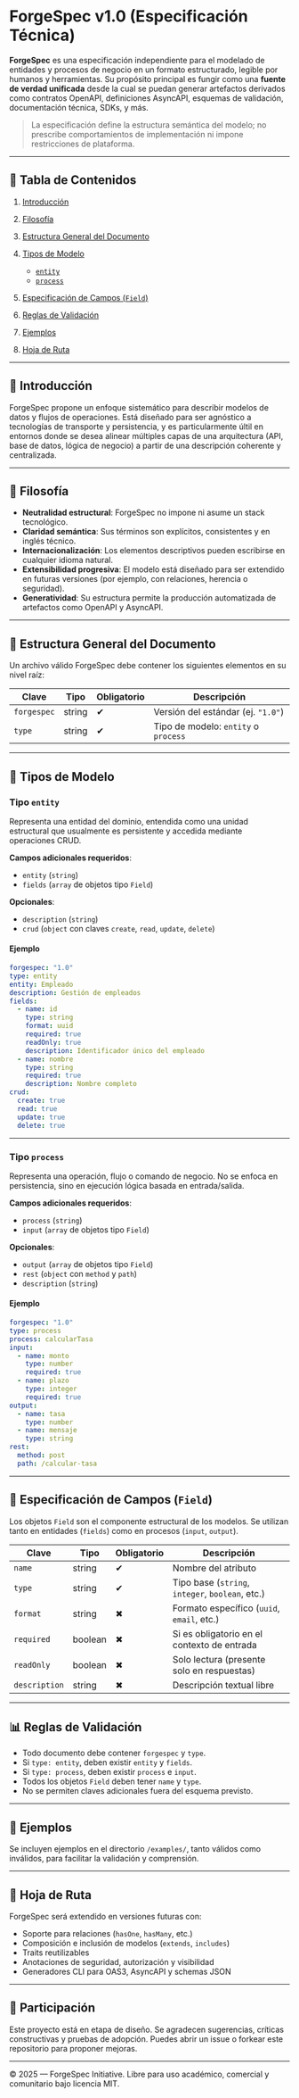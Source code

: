 # ForgeSpec v1.0 (Especificación Técnica)

**ForgeSpec** es una especificación independiente para el modelado de entidades y procesos de negocio en un formato estructurado, legible por humanos y herramientas. Su propósito principal es fungir como una **fuente de verdad unificada** desde la cual se puedan generar artefactos derivados como contratos OpenAPI, definiciones AsyncAPI, esquemas de validación, documentación técnica, SDKs, y más.

> La especificación define la estructura semántica del modelo; no prescribe comportamientos de implementación ni impone restricciones de plataforma.

---

## 📘 Tabla de Contenidos

1. [Introducción](#introducción)
2. [Filosofía](#filosofía)
3. [Estructura General del Documento](#estructura-general-del-documento)
4. [Tipos de Modelo](#tipos-de-modelo)

   * [`entity`](#tipo-entity)
   * [`process`](#tipo-process)
5. [Especificación de Campos (`Field`)](#especificación-de-campos-field)
6. [Reglas de Validación](#reglas-de-validación)
7. [Ejemplos](#ejemplos)
8. [Hoja de Ruta](#hoja-de-ruta)

---

## 📖 Introducción

ForgeSpec propone un enfoque sistemático para describir modelos de datos y flujos de operaciones. Está diseñado para ser agnóstico a tecnologías de transporte y persistencia, y es particularmente últil en entornos donde se desea alinear múltiples capas de una arquitectura (API, base de datos, lógica de negocio) a partir de una descripción coherente y centralizada.

---

## 🧭 Filosofía

* **Neutralidad estructural**: ForgeSpec no impone ni asume un stack tecnológico.
* **Claridad semántica**: Sus términos son explícitos, consistentes y en inglés técnico.
* **Internacionalización**: Los elementos descriptivos pueden escribirse en cualquier idioma natural.
* **Extensibilidad progresiva**: El modelo está diseñado para ser extendido en futuras versiones (por ejemplo, con relaciones, herencia o seguridad).
* **Generatividad**: Su estructura permite la producción automatizada de artefactos como OpenAPI y AsyncAPI.

---

## 🧱 Estructura General del Documento

Un archivo válido ForgeSpec debe contener los siguientes elementos en su nivel raíz:

| Clave       | Tipo   | Obligatorio | Descripción                          |
| ----------- | ------ | ----------- | ------------------------------------ |
| `forgespec` | string | ✔           | Versión del estándar (ej. `"1.0"`)   |
| `type`      | string | ✔           | Tipo de modelo: `entity` o `process` |

---

## 🤩 Tipos de Modelo

### Tipo `entity`

Representa una entidad del dominio, entendida como una unidad estructural que usualmente es persistente y accedida mediante operaciones CRUD.

**Campos adicionales requeridos**:

* `entity` (`string`)
* `fields` (`array` de objetos tipo `Field`)

**Opcionales**:

* `description` (`string`)
* `crud` (`object` con claves `create`, `read`, `update`, `delete`)

#### Ejemplo

```yaml
forgespec: "1.0"
type: entity
entity: Empleado
description: Gestión de empleados
fields:
  - name: id
    type: string
    format: uuid
    required: true
    readOnly: true
    description: Identificador único del empleado
  - name: nombre
    type: string
    required: true
    description: Nombre completo
crud:
  create: true
  read: true
  update: true
  delete: true
```

---

### Tipo `process`

Representa una operación, flujo o comando de negocio. No se enfoca en persistencia, sino en ejecución lógica basada en entrada/salida.

**Campos adicionales requeridos**:

* `process` (`string`)
* `input` (`array` de objetos tipo `Field`)

**Opcionales**:

* `output` (`array` de objetos tipo `Field`)
* `rest` (`object` con `method` y `path`)
* `description` (`string`)

#### Ejemplo

```yaml
forgespec: "1.0"
type: process
process: calcularTasa
input:
  - name: monto
    type: number
    required: true
  - name: plazo
    type: integer
    required: true
output:
  - name: tasa
    type: number
  - name: mensaje
    type: string
rest:
  method: post
  path: /calcular-tasa
```

---

## 🧬 Especificación de Campos (`Field`)

Los objetos `Field` son el componente estructural de los modelos. Se utilizan tanto en entidades (`fields`) como en procesos (`input`, `output`).

| Clave         | Tipo    | Obligatorio | Descripción                                      |
| ------------- | ------- | ----------- | ------------------------------------------------ |
| `name`        | string  | ✔           | Nombre del atributo                              |
| `type`        | string  | ✔           | Tipo base (`string`, `integer`, `boolean`, etc.) |
| `format`      | string  | ✖           | Formato específico (`uuid`, `email`, etc.)       |
| `required`    | boolean | ✖           | Si es obligatorio en el contexto de entrada      |
| `readOnly`    | boolean | ✖           | Solo lectura (presente solo en respuestas)       |
| `description` | string  | ✖           | Descripción textual libre                        |

---

## 📊 Reglas de Validación

* Todo documento debe contener `forgespec` y `type`.
* Si `type: entity`, deben existir `entity` y `fields`.
* Si `type: process`, deben existir `process` e `input`.
* Todos los objetos `Field` deben tener `name` y `type`.
* No se permiten claves adicionales fuera del esquema previsto.

---

## 🧪 Ejemplos

Se incluyen ejemplos en el directorio `/examples/`, tanto válidos como inválidos, para facilitar la validación y comprensión.

---

## 🚧 Hoja de Ruta

ForgeSpec será extendido en versiones futuras con:

* Soporte para relaciones (`hasOne`, `hasMany`, etc.)
* Composición e inclusión de modelos (`extends`, `includes`)
* Traits reutilizables
* Anotaciones de seguridad, autorización y visibilidad
* Generadores CLI para OAS3, AsyncAPI y schemas JSON

---

## 📩 Participación

Este proyecto está en etapa de diseño. Se agradecen sugerencias, críticas constructivas y pruebas de adopción. Puedes abrir un issue o forkear este repositorio para proponer mejoras.

---

© 2025 — ForgeSpec Initiative. Libre para uso académico, comercial y comunitario bajo licencia MIT.
